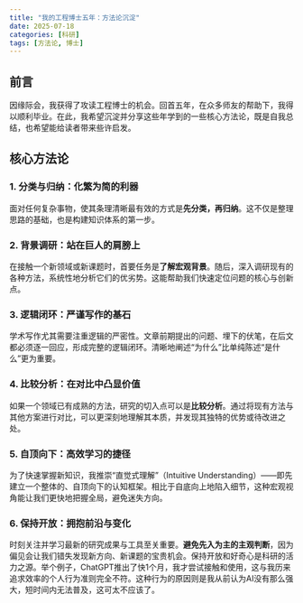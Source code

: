 ```yaml
---
title: "我的工程博士五年：方法论沉淀"
date: 2025-07-18
categories: [科研]
tags: [方法论, 博士]
---
```


## 前言

因缘际会，我获得了攻读工程博士的机会。回首五年，在众多师友的帮助下，我得以顺利毕业。在此，我希望沉淀并分享这些年学到的一些核心方法论，既是自我总结，也希望能给读者带来些许启发。

## 核心方法论

### 1. 分类与归纳：化繁为简的利器

面对任何复杂事物，使其条理清晰最有效的方式是**先分类，再归纳**。这不仅是整理思路的基础，也是构建知识体系的第一步。

### 2. 背景调研：站在巨人的肩膀上

在接触一个新领域或新课题时，首要任务是**了解宏观背景**。随后，深入调研现有的各种方法，系统性地分析它们的优劣势。这能帮助我们快速定位问题的核心与创新点。

### 3. 逻辑闭环：严谨写作的基石

学术写作尤其需要注重逻辑的严密性。文章前期提出的问题、埋下的伏笔，在后文都必须逐一回应，形成完整的逻辑闭环。清晰地阐述“为什么”比单纯陈述“是什么”更为重要。

### 4. 比较分析：在对比中凸显价值

如果一个领域已有成熟的方法，研究的切入点可以是**比较分析**。通过将现有方法与其他方案进行对比，可以更深刻地理解其本质，并发现其独特的优势或待改进之处。

### 5. 自顶向下：高效学习的捷径

为了快速掌握新知识，我推崇“直觉式理解”（Intuitive Understanding）——即先建立一个整体的、自顶向下的认知框架。相比于自底向上地陷入细节，这种宏观视角能让我们更快地把握全局，避免迷失方向。

### 6. 保持开放：拥抱前沿与变化

时刻关注并学习最新的研究成果与工具至关重要。**避免先入为主的主观判断**，因为偏见会让我们错失发现新方向、新课题的宝贵机会。保持开放和好奇心是科研的活力之源。举个例子，ChatGPT推出了快1个月，我才尝试接触和使用，这与我历来追求效率的个人行为准则完全不符。这种行为的原因则是我从前认为AI没有那么强大，短时间内无法普及，这可太不应该了。